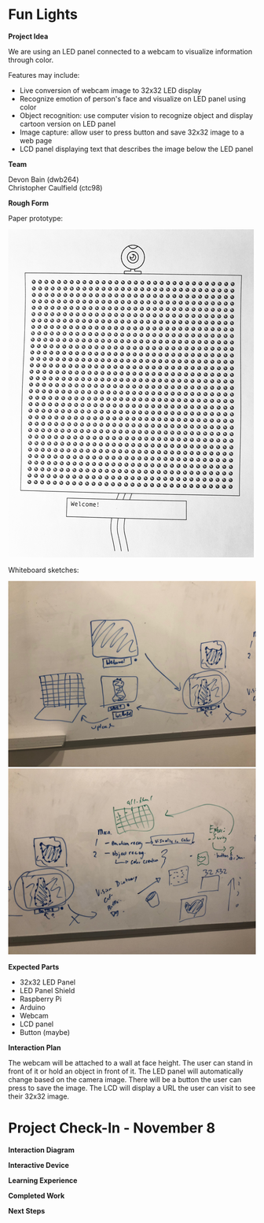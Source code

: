 # Fun Lights

**Project Idea**

We are using an LED panel connected to a webcam to visualize information through color.

Features may include:
* Live conversion of webcam image to 32x32 LED display
* Recognize emotion of person's face and visualize on LED panel using color
* Object recognition: use computer vision to recognize object and display cartoon version on LED panel
* Image capture: allow user to press button and save 32x32 image to a web page
* LCD panel displaying text that describes the image below the LED panel

**Team**

Devon Bain (dwb264)<br>
Christopher Caulfield (ctc98)

**Rough Form**

Paper prototype:

<img src='img/paperprototype.gif'>

Whiteboard sketches:

<img src='img/whiteboard1.JPG'>

<img src='img/whiteboard2.JPG'>

**Expected Parts**

* 32x32 LED Panel
* LED Panel Shield
* Raspberry Pi
* Arduino
* Webcam
* LCD panel
* Button (maybe)

**Interaction Plan**

The webcam will be attached to a wall at face height. The user can stand in front of it or hold an object in front of it. The LED panel will automatically change based on the camera image. There will be a button the user can press to save the image. The LCD will display a URL the user can visit to see their 32x32 image.

# Project Check-In - November 8

**Interaction Diagram**

**Interactive Device**

**Learning Experience**

**Completed Work**

**Next Steps**

